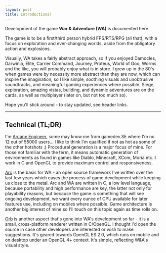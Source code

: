 ```yaml
---
layout: post
title: Introductions!
---
```


Development of the game **War & Adventure (WA)** is documented here.

The game is to be a first/third person hybrid FPS/RTS/RPG (all that), with a focus on exploration and ever-changing worlds, aside from the obligatory action and explosions.

Visually, WA takes a fairly abstract approach, so if you enjoyed Damocles, Darwinia, Elite, Carrier Command, Journey, Proteus, World of Goo, Worms and the like, you will probably enjoy what is in store. I grew up in the 80's when games were by necessity more abstract than they are now, which can inspire the imagination, so I like simple, soothing visuals and unobtrusive soundtracks, and meaningful gaming experiences where possible. Siege, exploration, amazing vistas, building, and dynamic adventures are on the cards, as well as multiplayer (later on, but not too much so). 

Hope you'll stick around - to stay updated, see header links.

---

Technical (TL;DR)
-----------------

I'm [Arcane Engineer](http://gamedev.stackexchange.com/users/5473/arcane-engineer), some may know me from gamedev.SE where I'm no. 12 out of 55000 users... I like to think I'm qualified if not as hot as some of the other hotshots ;) Procedural generation is a major focus of mine. For those not familiar with the term, it means automatic generation of environments as found in games like Diablo, Minecraft, XCom, Moria etc. I work in C and OpenGL to provide maximum control and responsiveness.

[Arc](https://github.com/ArcaneIngenuity/arc) is the basis for WA - an open source framework I've written over the last few years which eases the process of game development while keeping us close to the metal. Arc and WA are written in C, a low level language, because portability and high performance are key, the latter not only for playability reasons, but because the game is something that will see ongoing development, we want every ounce of CPU available for later features use, including on mobiles where possible. Game architecture is another big interest of mine so I'll touch on this topic again as time rolls on.

[Orb](https://github.com/ArcaneIngenuity/orb) is another aspect that's gone into WA's development so far - it is a small, cross-platform renderer written in C/OpenGL. I thought I'd open the source in case other developers are interested or wish to make suggestions. It's geared towards OpenGL ES 2.0, which runs on mobile and on desktop under an OpenGL 4+ context. It's simple, reflecting W&A's visual style.